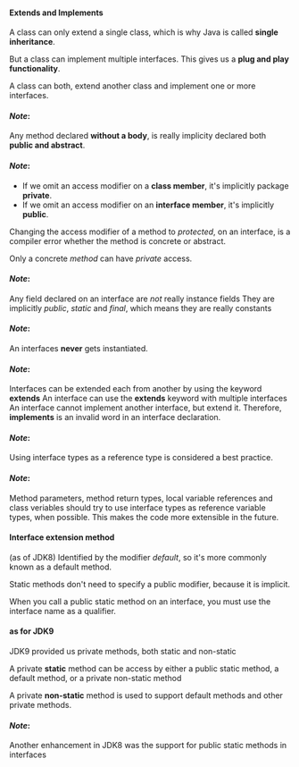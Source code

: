
#### Extends and Implements

A class can only extend a single class, which is why Java is called **single inheritance**.

But a class can implement multiple interfaces. This gives us a **plug and play functionality**.

A class can both, extend another class and implement one or more interfaces.

#### _Note_: 
Any method declared **without a body**, is really implicity declared both **public and abstract**.

#### _Note_:
- If we omit an access modifier on a **class member**, it's implicitly package **private**.
- If we omit an access modifier on an **interface member**, it's implicitly **public**.


Changing the access modifier of a method to _protected_, on an interface, is a compiler error
whether the method is concrete or abstract.

Only a concrete _method_ can have _private_ access.

#### _Note_:
Any field declared on an interface are _not_ really instance fields
They are implicitly _public_, _static_ and _final_, which means they are really constants

#### _Note_:
An interfaces **never** gets instantiated.

#### _Note_:
Interfaces can be extended each from another by using the keyword **extends**
An interface can use the **extends** keyword with multiple interfaces
An interface cannot implement another interface, but extend it.
Therefore, **implements** is an invalid word in an interface declaration.

#### _Note_:
Using interface types as a reference type is considered a best practice.

#### _Note_:
Method parameters, method return types, local variable references and class veriables should
try to use interface types as reference variable types, when possible.
This makes the code more extensible in the future.

#### Interface extension method
(as of JDK8)
Identified by the modifier _default_, so it's more commonly known as a default method.

Static methods don't need to specify a public modifier, because it is implicit.

When you call a public static method on an interface, you must use the interface name as a qualifier.


#### as for JDK9
JDK9 provided us private methods, both static and non-static

A private **static** method can be access by either a public static method, a default method,
or a private non-static method

A private **non-static** method is used to support default methods and other private methods.




#### _Note_:
Another enhancement in JDK8 was the support for public static methods in interfaces